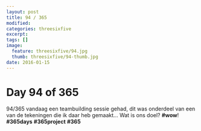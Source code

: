 ```yaml
---
layout: post
title: 94 / 365
modified:
categories: threesixfive
excerpt:
tags: []
image:
  feature: threesixfive/94.jpg
  thumb: threesixfive/94-thumb.jpg
date: 2016-01-15
---
```


# Day 94 of 365

94/365 vandaag een teambuilding sessie gehad, dit was onderdeel van een van de tekeningen die ik daar heb gemaakt... Wat is ons doel? **\#wow**! **\#365days** **\#365project** **\#365**
